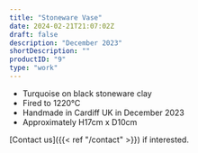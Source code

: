 ```yaml
---
title: "Stoneware Vase"
date: 2024-02-21T21:07:02Z
draft: false
description: "December 2023"
shortDescription: ""
productID: "9"
type: "work"
---
```


- Turquoise on black stoneware clay
- Fired to 1220&deg;C
- Handmade in Cardiff UK in December 2023
- Approximately H17cm x D10cm

[Contact us]({{< ref "/contact" >}}) if interested.
